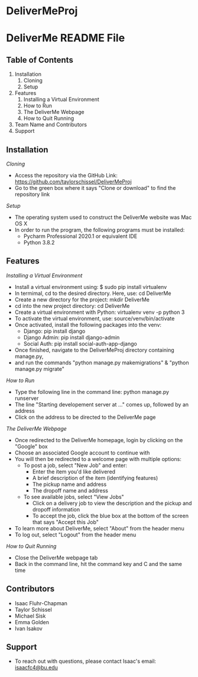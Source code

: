 # DeliverMeProj

# DeliverMe README File

## Table of Contents

1. Installation
	1. Cloning
	1. Setup
1. Features
	1. Installing a Virtual Environment
	1. How to Run
	1. The DeliverMe Webpage
	1. How to Quit Running
1. Team Name and Contributors
1. Support


## Installation
*Cloning*
* Access the repository via the GitHub Link: https://github.com/taylorschissel/DeliverMeProj
* Go to the green box where it says "Clone or download" to find the repository link

*Setup*
* The operating system used to construct the DeliverMe website was Mac OS X
* In order to run the program, the following programs must be installed:
	* Pycharm Professional 2020.1 or equivalent IDE
	* Python 3.8.2
  
## Features
*Installing a Virtual Environment*
* Install a virtual environment using: $ sudo pip install virtualenv
* In termimal, cd to the desired directory. Here, use: cd DeliverMe
* Create a new directory for the project: mkdir DeliverMe
* cd into the new project directory: cd DeliverMe
* Create a virtual environment with Python: virtualenv venv -p python 3
* To activate the virtual environment, use: source/venv/bin/activate
* Once activated, install the following packages into the venv:
	* Django: pip install django
	* Django Admin: pip install django-admin
	* Social Auth: pip install social-auth-app-django
* Once finished, navigate to the DeliverMeProj directory containing manage.py,
* and run the commands "python manage.py makemigrations" & "python manage.py migrate"

*How to Run*
* Type the following line in the command line: python manage.py runserver
* The line "Starting developement server at ..." comes up, followed by an address
* Click on the address to be directed to the DeliverMe page

*The DeliverMe Webpage*
* Once redirected to the DeliverMe homepage, login by clicking on the "Google" box
* Choose an associated Google account to continue with
* You will then be redirected to a welcome page with multiple options:
	* To post a job, select "New Job" and enter:
		* Enter the item you'd like delivered
		* A brief description of the item (identifying features)
		* The pickup name and address
		* The dropoff name and address
	* To see available jobs, select "View Jobs"
		* Click on a delivery job to view the description and the pickup and dropoff information
		* To accept the job, click the blue box at the bottom of the screen that says "Accept this Job"
* To learn more about DeliverMe, select "About" from the header menu
* To log out, select "Logout" from the header menu
    
*How to Quit Running*
* Close the DeliverMe webpage tab
* Back in the command line, hit the command key and C and the same time

## Contributors
* Isaac Fluhr-Chapman
* Taylor Schissel
* Michael Sisk
* Emma Golden
* Ivan Isakov

## Support
* To reach out with questions, please contact Isaac's email: isaacfc4@bu.edu
